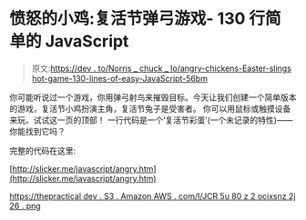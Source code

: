 # 愤怒的小鸡:复活节弹弓游戏- 130 行简单的 JavaScript

> 原文:[https://dev . to/Norris _ chuck _ lo/angry-chickens-Easter-slings hot-game-130-lines-of-easy-JavaScript-56bm](https://dev.to/norris_chuck_lo/angry-chickens-easter-slingshot-game-130-lines-of-easy-javascript-56bm)

你可能听说过一个游戏，你用弹弓射鸟来摧毁目标。今天让我们创建一个简单版本的游戏，复活节小鸡扮演主角，复活节兔子是受害者。
你可以用鼠标或触摸设备来玩。试试这一页的顶部！
一行代码是一个‘复活节彩蛋’(一个未记录的特性)——你能找到它吗？

完整的代码在这里:

[http://slicker.me/javascript/angry.htm](http://slicker.me/javascript/angry.htm)

[https://thepractical dev . S3 . Amazon AWS . com/I/JCR 5u 80 z 2 ocixsnz 2j 26 . png](https://thepracticaldev.s3.amazonaws.com/i/jcr5u80z2ocixsnz2j26.png)
